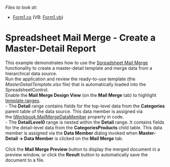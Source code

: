 <!-- default file list -->
*Files to look at*:

* [Form1.cs](./CS/DXApplication1/Form1.cs) (VB: [Form1.vb](./VB/DXApplication1/Form1.vb))
<!-- default file list end -->
# Spreadsheet Mail Merge - Create a Master-Detail Report


This example demonstrates how to use the <a href="http://help.devexpress.com/#WindowsForms/CustomDocument16257">Spreadsheet Mail Merge</a> functionality to create a master-detail template and merge data from a hierarchical data source.<br />Run the application and review the ready-to-use template (the <em>MasterDetailTemplate.xlsx</em> file) that is automatically loaded into the SpreadsheetControl.<br />Enable the <strong>Mail Merge Design View</strong> (on the <strong>Mail Merge</strong> tab) to highlight <a href="http://help.devexpress.com/#WindowsForms/CustomDocument17018">template ranges</a>.<br />- The <strong>Detail</strong> range contains fields for the top-level data from the <strong>Categories</strong> parent table of the data source. This data member is assigned via the <a href="http://help.devexpress.com/#CoreLibraries/DevExpressSpreadsheetIWorkbook_MailMergeDataMembertopic">IWorkbook.MailMergeDataMember</a> property in code.<br />- The <strong>DetailLevel0</strong> range is nested within the <strong>Detail</strong> range. It contains fields for the detail-level data from the <strong>CategoriesProducts</strong> child table. This data member is assigned via the <strong>Data Member</strong> dialog invoked when <strong>Master-Detail -> Data Member</strong> is clicked on the <strong>Mail Merge</strong> tab. <br /><br />Click the <strong>Mail Merge Preview</strong> button to display the merged document in a preview window, or click the <strong>Result</strong> button to automatically save the document to a file.

<br/>


